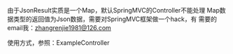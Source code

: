 由于JsonResult实质是一个Map，默认SpringMVC的Controller不能处理
Map数据类型的返回值为Json数据，需要对SpringMVC框架做一个hack，有
需要的email我：zhangrenjie1981@126.com

使用方式，参照：ExampleController